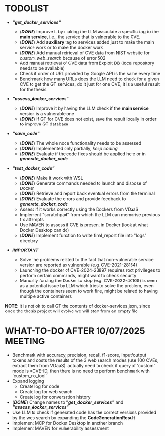 # TODOLIST
- ***"get_docker_services"***
    - (***DONE***) Improve it by making the LLM associate a specific tag to the **main service**, i.e., the service that is vulnerable to the CVE.
    - (***DONE***) Add **auxiliary** tag to services added just to make the main service work or to make the docker work
    - (***DONE***) Add manual retrieval of CVE data from NIST website for _custom_web_search_ because of error 502
    - Add manual retrieval of CVE data from Exploit DB (local repository needs to be available)
    - Check if order of URL provided by Google API is the same every time
    - Benchmark how many URLs does the LLM need to check for a given CVE to get the GT services, do it just for one CVE, it is a useful result for the thesis
- ***"assess_docker_services"***
    - (***DONE***) Improve it by having the LLM check if the **main service** version is a vulnerable one
    - (***DONE***) If GT for CVE does not exist, save the result locally in order to improve GT database
- ***"save_code"***
    - (***DONE***) The whole node functionality needs to be assessed
    - (***DONE***) Implemented only partially, *keep coding*
    - (***DONE***) Evaluate if the code fixes should be applied here or in ***generate_docker_code***
- ***"test_docker_code"***
    - (***DONE***) Make it work with WSL
    - (***DONE***) Generate commands needed to launch and dispose of Docker
    - (***DONE***) Retrieve and report back eventual errors from the terminal
    - (***DONE***) Evaluate the errors and provide feedback to ***generate_docker_code***
    - Assess if it works correctly using the Dockers from VDaaS
    - Implement "scratchpad" from which the LLM can memorise previous fix attempts
    - Use MAVEN to assess if CVE is present in Docker (look at what Docker Desktop can do)
    - (***DONE***) Implement function to write final_report file into "logs" directory

- ***IMPORTANT***
    - Solve the problems related to the fact that non-vulnerable service version are reported as vulnerable (e.g. CVE-2021-28164)
    - Launching the docker of CVE-2024-23897 requires root privileges to perform certain commands, might want to check security
    - Manually forcing the Docker to stop (e.g. CVE-2022-46169) is seen as a potential issue by LLM which tries to solve the problem, even though the containers seem to work fine, might be related to having multiple active containers 


**NOTE**: it is not ok to call GT the contents of docker-services.json, since once the thesis project will evolve we will start from an empty file


# WHAT-TO-DO AFTER 10/07/2025 MEETING
- Benchmark with accuracy, precision, recall, f1-score, input/output tokens and costs the results of the 3 web search modes (use 100 CVEs, extract them from VDaaS), actually need to check if query of 'custom' mode is =CVE-ID, then there is no need to perform benchmark with 'custom_no_tool'
- Expand logging
    - Create log for code
    - Create log for web search
    - Create log for conversation history
- (***DONE***) Change names to ***"get_docker_services"*** and ***"assess_docker_services"***
- Use LLM to check if generated code has the correct versions provided by the web search by expanding the **CodeGenerationResult**
- Implement MCP for Docker Desktop in another branch
- Implement MAVEN for vulnerability assessment